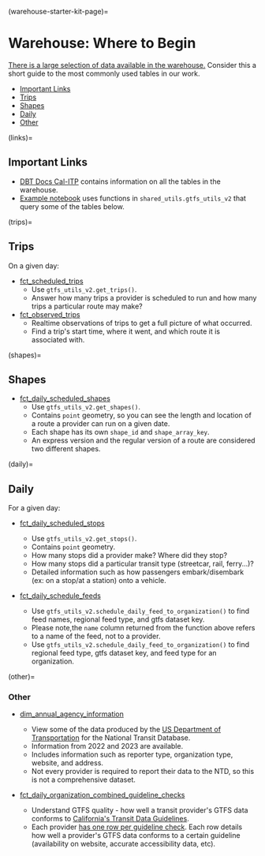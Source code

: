 (warehouse-starter-kit-page)=

# Warehouse: Where to Begin

[There is a large selection of data available in the warehouse.](https://console.cloud.google.com/bigquery?project=cal-itp-data-infra&ws=!1m0) Consider this a short guide to the most commonly used tables in our work.

- [Important Links](#links)
- [Trips](#trips)
- [Shapes](#shapes)
- [Daily](#daily)
- [Other](#other)

(links)=

## Important Links

- [DBT Docs Cal-ITP](https://dbt-docs.dds.dot.ca.gov/#!/overview) contains information on all the tables in the warehouse.
- [Example notebook](https://github.com/cal-itp/data-analyses/blob/main/starter_kit/gtfs_utils_v2_examples.ipynb)
  uses functions in `shared_utils.gtfs_utils_v2` that query some of the tables below.

(trips)=

## Trips

On a given day:

- [fct_scheduled_trips](https://dbt-docs.dds.dot.ca.gov/#!/model/model.calitp_warehouse.fct_scheduled_trips)
  - Use `gtfs_utils_v2.get_trips()`.
  - Answer how many trips a provider is scheduled to run and how many trips a particular route may make?
- [fct_observed_trips](https://dbt-docs.dds.dot.ca.gov/#!/model/model.calitp_warehouse.fct_observed_trips)
  - Realtime observations of trips to get a full picture of what occurred.
  - Find a trip's start time, where it went, and which route it is associated with.

(shapes)=

## Shapes

- [fct_daily_scheduled_shapes](https://dbt-docs.dds.dot.ca.gov/#!/model/model.calitp_warehouse.fct_daily_scheduled_shapes)
  - Use `gtfs_utils_v2.get_shapes()`.
  - Contains `point` geometry, so you can see the length and location of a route a provider can run on a given date.
  - Each shape has its own `shape_id` and `shape_array_key`.
  - An express version and the regular version of a route are considered two different shapes.

(daily)=

## Daily

For a given day:

- [fct_daily_scheduled_stops](https://dbt-docs.dds.dot.ca.gov/#!/model/model.calitp_warehouse.fct_daily_scheduled_stops)

  - Use `gtfs_utils_v2.get_stops()`.
  - Contains `point` geometry.
  - How many stops did a provider make? Where did they stop?
  - How many stops did a particular transit type (streetcar, rail, ferry...)?
  - Detailed information such as how passengers embark/disembark (ex: on a stop/at a station) onto a vehicle.

- [fct_daily_schedule_feeds](https://dbt-docs.dds.dot.ca.gov/#!/model/model.calitp_warehouse.fct_daily_schedule_feeds)

  - Use `gtfs_utils_v2.schedule_daily_feed_to_organization()` to find feed names, regional feed type, and gtfs dataset key.
  - Please note,the `name` column returned from the function above refers to a name of the feed, not to a provider.
  - Use `gtfs_utils_v2.schedule_daily_feed_to_organization()` to find regional feed type, gtfs dataset key, and feed type for an organization.

(other)=

### Other

- [dim_annual_agency_information](https://dbt-docs.dds.dot.ca.gov/#!/model/model.calitp_warehouse.dim_annual_database_agency_information)

  - View some of the data produced by the [US Department of Transportation](https://www.transit.dot.gov/ntd) for the National Transit Database.
  - Information from 2022 and 2023 are available.
  - Includes information such as reporter type, organization type, website, and address.
  - Not every provider is required to report their data to the NTD, so this is not a comprehensive dataset.

- [fct_daily_organization_combined_guideline_checks](https://dbt-docs.dds.dot.ca.gov/#!/model/model.calitp_warehouse.fct_daily_organization_combined_guideline_checks)

  - Understand GTFS quality - how well a transit provider's GTFS data conforms to [California's Transit Data Guidelines](https://dot.ca.gov/cal-itp/california-transit-data-guidelines).
  - Each provider [has one row per guideline check](https://dbt-docs.dds.dot.ca.gov/#!/model/model.calitp_warehouse.int_gtfs_quality__guideline_checks_long). Each row details how well a provider's GTFS data conforms to a certain guideline (availability on website, accurate accessibility data, etc).

